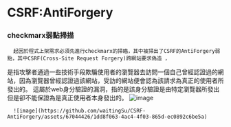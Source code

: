 # CSRF:AntiForgery

### checkmarx弱點掃描
      起因於程式上架需求必須先進行checkmarx的掃瞄，其中被掃出了CSRF的AntiForgery弱點，其中CSRF(Cross-Site Request Forgery)跨網站要求偽造 ，
  是指攻擊者通過一些技術手段欺騙使用者的瀏覽器去訪問一個自己曾經認證過的網站，因為瀏覽器曾經認證過該網站，受訪的網站便會認為該請求為真正的使用者所發出的。
  這屬於web身分驗證的漏洞，指的是該身分驗證是由特定瀏覽器所發出但是卻不能保證為是真正使用者本身發出的。
      ![image](https://github.com/waitingSu/CSRF-AntiForgery/assets/67044426/4d33530f-3c0f-4839-8507-782bd5118e05)

      ![image](https://github.com/waitingSu/CSRF-AntiForgery/assets/67044426/1dd8f063-4ac4-4f03-865d-ec0892c6be5a)


  
```markdown

```
